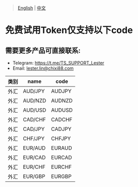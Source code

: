 > [English](./product_code_list_forex.md) | [中文](./product_code_list_forex_cn.md)
# 免费试用Token仅支持以下code

## 需要更多产品可直接联系:<br/>
- Telegram: https://t.me/TS_SUPPORT_Lester
- Email: lester.lin@chixi88.com

| 类别 | name | code |
| --- | --- | --- |
| 外汇 | AUD/JPY | AUDJPY |
| 外汇 | AUD/NZD | AUDNZD |
| 外汇 | AUD/USD | AUDUSD |
| 外汇 | CAD/CHF | CADCHF |
| 外汇 | CAD/JPY | CADJPY |
| 外汇 | CHF/JPY | CHFJPY |
| 外汇 | EUR/AUD | EURAUD |
| 外汇 | EUR/CAD | EURCAD |
| 外汇 | EUR/CHF | EURCHF |
| 外汇 | EUR/GBP | EURGBP |